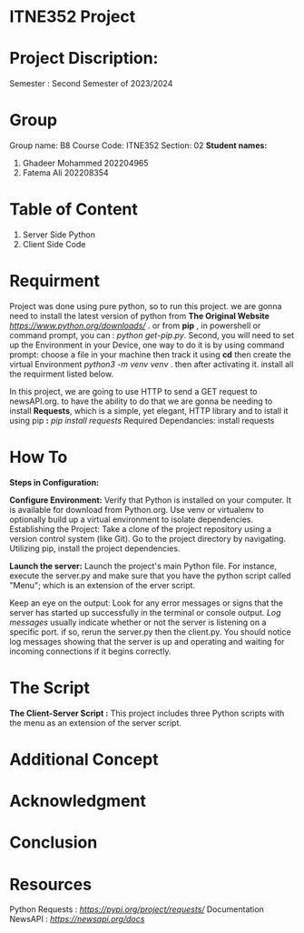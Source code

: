 # ITNE352 Project
# Project Discription:
Semester : Second Semester of 2023/2024
# Group
Group name: B8
Course Code: ITNE352
Section: 02
**Student names:** 
1. Ghadeer Mohammed 202204965
2. Fatema Ali 202208354

# Table of Content
1. Server Side Python
2. Client Side Code

# Requirment
Project was done using pure python, so to run this project. we are gonna need to install the latest version of python from **The Original Website** *https://www.python.org/downloads/* . or from **pip** , in powershell or command prompt, you can : *python get-pip.py*. Second, you will need to set up the Environment in your Device, one way to do it is by using command prompt: choose a file in your machine then track it using **cd** then create the virtual Environment *python3 -m venv venv* . then after activating it. install all the requirment listed below.

In this project, we are going to use HTTP to send a GET request to newsAPI.org. to have the ability to do that we are gonna be needing to install **Requests**, which is a simple, yet elegant, HTTP library and to istall it using pip **:** *pip install requests*
Required Dependancies: install requests

# How To

**Steps in Configuration:**

**Configure Environment:** Verify that Python is installed on your computer. It is available for download from Python.org.
Use venv or virtualenv to optionally build up a virtual environment to isolate dependencies.
Establishing the Project: Take a clone of the project repository using a version control system (like Git).
Go to the project directory by navigating. Utilizing pip, install the project dependencies.

**Launch the server:**
Launch the project's main Python file. For instance, execute the server.py and make sure that you have the python script called "Menu"; which is an extension of the erver script.

Keep an eye on the output: Look for any error messages or signs that the server has started up successfully in the terminal or console output. *Log messages* usually indicate whether or not the server is listening on a specific port. if so, rerun the server.py then the client.py. You should notice log messages showing that the server is up and operating and waiting for incoming connections if it begins correctly.

# The Script

**The Client-Server Script :** This project includes three Python scripts with the menu as an extension of the server script. 
# Additional Concept
# Acknowledgment
# Conclusion
# Resources
Python Requests : *https://pypi.org/project/requests/*
Documentation NewsAPI : *https://newsapi.org/docs*
